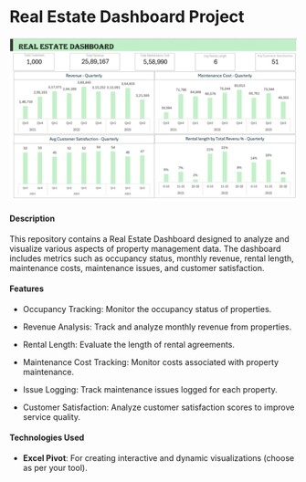 # Real Estate Dashboard Project

![Real Estate](P5_RealEstate_Dashboard.png)

#### **Description**
This repository contains a Real Estate Dashboard designed to analyze and visualize various aspects of property management data. The dashboard includes metrics such as occupancy status, monthly revenue, rental length, maintenance costs, maintenance issues, and customer satisfaction.

#### **Features**

- Occupancy Tracking: Monitor the occupancy status of properties.

- Revenue Analysis: Track and analyze monthly revenue from properties.

- Rental Length: Evaluate the length of rental agreements.

- Maintenance Cost Tracking: Monitor costs associated with property maintenance.

- Issue Logging: Track maintenance issues logged for each property.

- Customer Satisfaction: Analyze customer satisfaction scores to improve service quality.

#### **Technologies Used**

- **Excel Pivot**: For creating interactive and dynamic visualizations (choose as per your tool).


